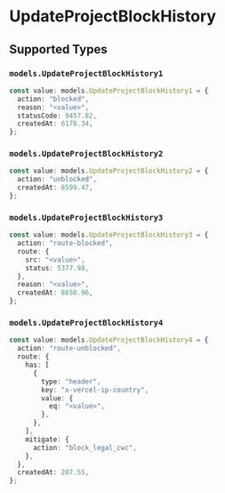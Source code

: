 # UpdateProjectBlockHistory


## Supported Types

### `models.UpdateProjectBlockHistory1`

```typescript
const value: models.UpdateProjectBlockHistory1 = {
  action: "blocked",
  reason: "<value>",
  statusCode: 9457.82,
  createdAt: 6178.34,
};
```

### `models.UpdateProjectBlockHistory2`

```typescript
const value: models.UpdateProjectBlockHistory2 = {
  action: "unblocked",
  createdAt: 8599.47,
};
```

### `models.UpdateProjectBlockHistory3`

```typescript
const value: models.UpdateProjectBlockHistory3 = {
  action: "route-blocked",
  route: {
    src: "<value>",
    status: 5377.98,
  },
  reason: "<value>",
  createdAt: 8650.96,
};
```

### `models.UpdateProjectBlockHistory4`

```typescript
const value: models.UpdateProjectBlockHistory4 = {
  action: "route-unblocked",
  route: {
    has: [
      {
        type: "header",
        key: "x-vercel-ip-country",
        value: {
          eq: "<value>",
        },
      },
    ],
    mitigate: {
      action: "block_legal_cwc",
    },
  },
  createdAt: 207.55,
};
```

